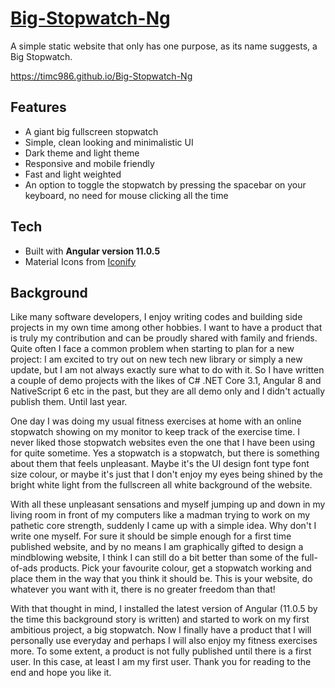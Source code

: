 # [Big-Stopwatch-Ng](https://timc986.github.io/Big-Stopwatch-Ng)

A simple static website that only has one purpose, as its name suggests, a Big Stopwatch.

https://timc986.github.io/Big-Stopwatch-Ng

## Features

* A giant big fullscreen stopwatch
* Simple, clean looking and minimalistic UI
* Dark theme and light theme
* Responsive and mobile friendly
* Fast and light weighted
* An option to toggle the stopwatch by pressing the spacebar on your keyboard, no need for mouse clicking all the time

## Tech

* Built with **Angular version 11.0.5**
* Material Icons from [Iconify](https://iconify.design/)

## Background

Like many software developers, I enjoy writing codes and building side projects in my own time among other hobbies. I want to have a product that is truly my contribution and can be proudly shared with family and friends. Quite often I face a common problem when starting to plan for a new project: I am excited to try out on new tech new library or simply a new update, but I am not always exactly sure what to do with it. So I have written a couple of demo projects with the likes of C# .NET Core 3.1, Angular 8 and NativeScript 6 etc in the past, but they are all demo only and I didn't actually publish them. Until last year.

One day I was doing my usual fitness exercises at home with an online stopwatch showing on my monitor to keep track of the exercise time. I never liked those stopwatch websites even the one that I have been using for quite sometime. Yes a stopwatch is a stopwatch, but there is something about them that feels unpleasant. Maybe it's the UI design font type font size colour, or maybe it's just that I don't enjoy my eyes being shined by the bright white light from the fullscreen all white background of the website. 

With all these unpleasant sensations and myself jumping up and down in my living room in front of my computers like a madman trying to work on my pathetic core strength, suddenly I came up with a simple idea. Why don't I write one myself. For sure it should be simple enough for a first time published website, and by no means I am graphically gifted to design a mindblowing website, I think I can still do a bit better than some of the full-of-ads products. Pick your favourite colour, get a stopwatch working and place them in the way that you think it should be. This is your website, do whatever you want with it, there is no greater freedom than that!

With that thought in mind, I installed the latest version of Angular (11.0.5 by the time this background story is written) and started to work on my first ambitious project, a big stopwatch. Now I finally have a product that I will personally use everyday and perhaps I will also enjoy my fitness exercises more. To some extent, a product is not fully published until there is a first user. In this case, at least I am my first user. Thank you for reading to the end and hope you like it.